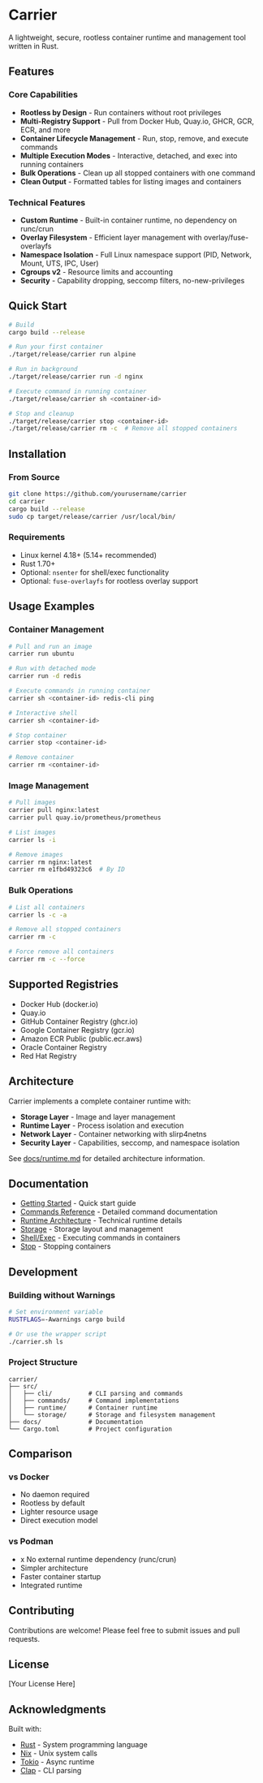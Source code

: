 # Carrier
A lightweight, secure, rootless container runtime and management tool written in Rust.

## Features

### Core Capabilities
- **Rootless by Design** - Run containers without root privileges
- **Multi-Registry Support** - Pull from Docker Hub, Quay.io, GHCR, GCR, ECR, and more
- **Container Lifecycle Management** - Run, stop, remove, and execute commands
- **Multiple Execution Modes** - Interactive, detached, and exec into running containers
- **Bulk Operations** - Clean up all stopped containers with one command
- **Clean Output** - Formatted tables for listing images and containers

### Technical Features
- **Custom Runtime** - Built-in container runtime, no dependency on runc/crun
- **Overlay Filesystem** - Efficient layer management with overlay/fuse-overlayfs
- **Namespace Isolation** - Full Linux namespace support (PID, Network, Mount, UTS, IPC, User)
- **Cgroups v2** - Resource limits and accounting
- **Security** - Capability dropping, seccomp filters, no-new-privileges

## Quick Start

```bash
# Build
cargo build --release

# Run your first container
./target/release/carrier run alpine

# Run in background
./target/release/carrier run -d nginx

# Execute command in running container
./target/release/carrier sh <container-id>

# Stop and cleanup
./target/release/carrier stop <container-id>
./target/release/carrier rm -c  # Remove all stopped containers
```

## Installation

### From Source
```bash
git clone https://github.com/yourusername/carrier
cd carrier
cargo build --release
sudo cp target/release/carrier /usr/local/bin/
```

### Requirements
- Linux kernel 4.18+ (5.14+ recommended)
- Rust 1.70+
- Optional: `nsenter` for shell/exec functionality
- Optional: `fuse-overlayfs` for rootless overlay support

## Usage Examples

### Container Management
```bash
# Pull and run an image
carrier run ubuntu

# Run with detached mode
carrier run -d redis

# Execute commands in running container
carrier sh <container-id> redis-cli ping

# Interactive shell
carrier sh <container-id>

# Stop container
carrier stop <container-id>

# Remove container
carrier rm <container-id>
```

### Image Management
```bash
# Pull images
carrier pull nginx:latest
carrier pull quay.io/prometheus/prometheus

# List images
carrier ls -i

# Remove images
carrier rm nginx:latest
carrier rm e1fbd49323c6  # By ID
```

### Bulk Operations
```bash
# List all containers
carrier ls -c -a

# Remove all stopped containers
carrier rm -c

# Force remove all containers
carrier rm -c --force
```

## Supported Registries

- Docker Hub (docker.io)
- Quay.io
- GitHub Container Registry (ghcr.io)
- Google Container Registry (gcr.io)
- Amazon ECR Public (public.ecr.aws)
- Oracle Container Registry
- Red Hat Registry

## Architecture

Carrier implements a complete container runtime with:
- **Storage Layer** - Image and layer management
- **Runtime Layer** - Process isolation and execution
- **Network Layer** - Container networking with slirp4netns
- **Security Layer** - Capabilities, seccomp, and namespace isolation

See [docs/runtime.md](docs/runtime.md) for detailed architecture information.

## Documentation

- [Getting Started](docs/getting-started.md) - Quick start guide
- [Commands Reference](docs/commands.md) - Detailed command documentation
- [Runtime Architecture](docs/runtime.md) - Technical runtime details
- [Storage](docs/storage.md) - Storage layout and management
- [Shell/Exec](docs/shell.md) - Executing commands in containers
- [Stop](docs/stop.md) - Stopping containers

## Development

### Building without Warnings
```bash
# Set environment variable
RUSTFLAGS=-Awarnings cargo build

# Or use the wrapper script
./carrier.sh ls
```

### Project Structure
```
carrier/
├── src/
│   ├── cli/          # CLI parsing and commands
│   ├── commands/     # Command implementations
│   ├── runtime/      # Container runtime
│   └── storage/      # Storage and filesystem management
├── docs/             # Documentation
└── Cargo.toml        # Project configuration
```

## Comparison

### vs Docker
-  No daemon required
-  Rootless by default
-  Lighter resource usage
-  Direct execution model

### vs Podman
- x No external runtime dependency (runc/crun)
-  Simpler architecture
-  Faster container startup
-  Integrated runtime

## Contributing

Contributions are welcome! Please feel free to submit issues and pull requests.

## License

[Your License Here]

## Acknowledgments

Built with:
- [Rust](https://rust-lang.org) - System programming language
- [Nix](https://github.com/nix-rust/nix) - Unix system calls
- [Tokio](https://tokio.rs) - Async runtime
- [Clap](https://github.com/clap-rs/clap) - CLI parsing
